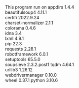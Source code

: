 This program run on
appdirs            1.4.4      
beautifulsoup4     4.11.1     
certifi            2022.9.24  
charset-normalizer 2.1.1      
colorama           0.4.6      
idna               3.4        
lxml               4.9.1      
pip                22.3       
requests           2.28.1     
robotframework     6.0.1      
setuptools         65.5.0     
soupsieve          2.3.2.post1
tqdm               4.64.1     
urllib3            1.26.12    
webdrivermanager   0.10.0     
wheel              0.37.1 
python             3.10.6
